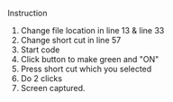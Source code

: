 Instruction

1. Change file location in line 13 & line 33
2. Change short cut in line 57
3. Start code
4. Click button to make green and "ON"
5. Press short cut which you selected
6. Do 2 clicks
7. Screen captured.
